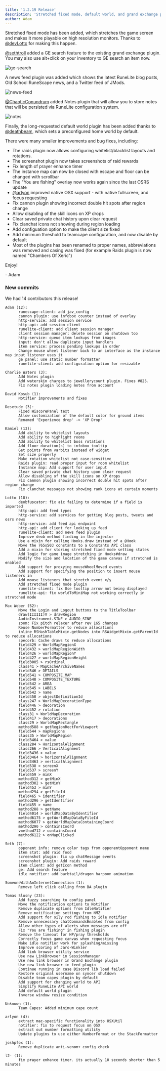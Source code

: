 ```yaml
---
title: '1.2.19 Release'
description: 'Stretched fixed mode, default world, and grand exchange price search!'
author: Adam
---
```


Stretched fixed mode has been added, which stretches the game screen and makes
it more playable on high resolution monitors. Thanks to [@devLotto](https://github.com/devLotto) for making this happen.

[@sethtroll](https://github.com/sethtroll) added a GE search feature to the
existing grand exchange plugin. You may also use alt+click on your inventory to
GE search an item now.

![ge-search](/img/blog/1.2.19-Release/ge-search.png)

A news feed plugin was added which shows the latest RuneLite blog posts, Old
School RuneScape news, and a Twitter feed of JMods.

![news-feed](/img/blog/1.2.19-Release/news-feed.png)

[@ChaoticConundrum](https://github.com/ChaoticConundrum) added Notes plugin that will allow you to
store notes that will be persisted via RuneLite configuration system.

![notes](/img/blog/1.2.19-Release/notes.png)

Finally, the long-requested default world plugin has been added thanks to
[@deathbeam](https://github.com/deathbeam), which sets a preconfigured home
world by default.

There were many smaller improvements and bug fixes, including:

* The raids plugin now allows configuring whitelist/blacklist layouts and
rotations.
* The screenshot plugin now takes screenshots of raid rewards
* Fix length of prayer enhance timer
* The instance map can now be closed with escape and floor can be changed with scrollbar
* The "You are fishing" overlay now works again since the last OSRS update
* [@arlyon](https://github.com/arlyon) improved native OSX support - with native fullscreen, and focus
  requesting
* Fix cannon plugin showing incorrect double hit spots after region change
* Allow disabling of the skill icons on XP drops
* Clear saved private chat history upon clear request
* Fix clanchat icons not showing during region loading
* Add configuation option to make the client size fixed
* Add minimum threshold to teamcape configuration, and now disable by default
* Most of the plugins has been renamed to proper names, abbreviations was removed and casing was fixed
  (for example Raids plugin is now named "Chambers Of Xeric")


Enjoy!

\- Adam


### New commits

We had 14 contributors this release!

```
Adam (12):
      runescape-client: add jav_config
      cannon plugin: use infobox counter instead of overlay
      http-service: add session service
      http-api: add session client
      runelite-client: add client session manager
      client session manager: delete session on shutdown too
      http-service: queue item lookups from images
      input: don't allow duplicate input handlers
      item service: process pending lookups in order
      Change mouse wheel listener back to an interface as the instance map input listener uses it
      ge panel: use static number formatter
      runelite-client: add configuration option for resizable

Charlie Waters (3):
      Add Notes plugin
      Add waterskin charges to jewellerycount plugin. Fixes #825.
      Fix notes plugin loading notes from account

David Kosub (1):
      Notifier improvements and fixes

Desetude (3):
      Fixed HiscorePanel text
      Allow customization of the default color for ground items
      Renamed 'Experience drop' -> 'XP Drop'

Kamiel (13):
      Add ability to whitelist layouts
      Add ability to highlight rooms
      Add ability to whitelist boss rotations
      Add floor duration(s) to infobox tooltip
      Get points from varbits instead of widget
      Set size properly
      Make rotation whitelist not case-sensitive
      Raids plugin: read proper input for room whitelist
      Instance map: Add support for user input
      Clear saved private chat history upon clear request
      Allow disabling of the skill icons on XP drops
      Fix cannon plugin showing incorrect double hit spots after region change
      Fix clanchat messages not showing rank icons at certain moments

Lotto (18):
      deobfuscator: fix aic failing to determine if a field is imported
      http-api: add feed types
      http-service: add services for getting blog posts, tweets and osrs news
      http-service: add feed api endpoint
      http-api: add client for looking up feed
      runelite-client: add news feed plugin
      Improve deob method finding in the injector
      Use a mixin for calling Hooks.draw instead of a @Hook
      Move the 765x503 constants to a Constants API class
      Add a mixin for storing stretched fixed mode setting states
      Add logic for game image stretching in Hooks#draw
      Modify the size and location of the game canvas if stretched is enabled
      Add support for proxying mouseWheelMoved events
      Add support for specifying the position to insert mouse listeners in
      Add mouse listeners that stretch event x/y
      Add stretched fixed mode plugin
      runelite-client: fix Use tooltip arrow not being displayed
      runelite-api: fix worldToMiniMap not working correctly in stretched mode

Max Weber (52):
      Move the Login and Logout buttons to the TitleToolbar
      draw(IIIIII)V > drawRegion
      AudioInstrument.SINE > AUDIO_SINE
      zoom: Fix pitch relaxer after rev 165 changes
      Reuse NumberFormatter to reduce allocations
      inline RSHashTableMixin.getNodes into RSWidgetMixin.getParentId to reduce allocations
      specorb: Cache draws to reduce allocations
      field429 > WorldMapRegionX
      field432 > worldMapRegionWidth
      field426 > worldMapRegionY
      field427 > worldMapRegionHeight
      field3005 > rsOrdinal
      class41 > MapCacheArchiveNames
      field546 > DETAILS
      field541 > COMPOSITE_MAP
      field548 > COMPOSITE_TEXTURE
      field542 > AREA
      field545 > LABELS
      field542 > name
      field450 > objectDefinitionId
      class247 > WorldMapDecorationType
      field446 > decoration
      field452 > rotation
      class31 > WorldMapDecoration
      field417 > decorations
      class29 > WorldMapRectangle
      method588 > getRegionRectForViewport
      field544 > mapRegions
      class35 > WorldMapRegion
      field3464 > value
      class284 > HorizontalAlignment
      class266 > VerticalAlignment
      field3436 > value
      field3464 > horizontalAlignment
      field3463 > verticalAlignment
      field538 > screenX
      field537 > screenY
      field459 > minX
      method312 > getMinX
      method302 > getMinY
      field453 > minY
      method294 > getFileId
      field465 > identifier
      method296 > getIdentifier
      field455 > name
      method288 > getName
      field4014 > worldMapDataByIdentifier
      method6175 > getWorldMapDataByFileId
      method6077 > getWorldMapDataContainingCoord
      method290 > containsCoord
      vmethod712 > containsCoord
      method6122 > onMapClicked

Seth (7):
      opponent info: remove color tags from opponentOpponent name
      item stat: add raid food
      screenshot plugin: fix up chatMessage events
      screenshot plugin: Add raids reward
      item client: add getIcon method
      ge: Add search feature
      idle notifier: add barbtail/dragon harpoon animation

SomeoneWithAnInternetConnection (1):
      Remove left click calling from BA plugin

Tomas Slusny (23):
      Add fuzzy searching to config panel
      Move the notification options to Notifier
      Remove duplicate options from IdleNotifier
      Remove notification settings from NMZ
      Add support for oily rod fishing to idle notifier
      Remove unnecessary chatCommandsEnabled from config
      Allow other types of alerts when messages are off
      Fix "You are fishing" in fishing plugin
      Remove the timeout for HP/pray thresholds
      Correctly focus game canvas when requesting focus
      Make idle notifier work for splashing/missing
      Improve scoring of Jaro-Winkler
      Add link browser utility service
      Use new LinkBrowser in SessionManager
      Use new link browser in Grand Exchange plugin
      Use new link browser in feed plugin
      Continue running in case Discord lib load failed
      Restore original username on syncer shutdown
      Disable team capes plugin by default
      Add support for changing world to API
      Simplify RuneLite API world
      Add default world plugin
      Inverse window resize condition

Unknown (1):
      Team Capes: Added minimum cape count

arlyon (4):
      extract mac-specific functionality into OSXUtil
      notifier: fix to request focus on OSX
      extract out number formatting utility
      Update plugins to use either NumberFormat or the StackFormatter

joshpfox (1):
      Remove duplicate anti-venom+ config check

l2- (1):
      fix prayer enhance timer. its actually 10 seconds shorter than 5 minutes
```
